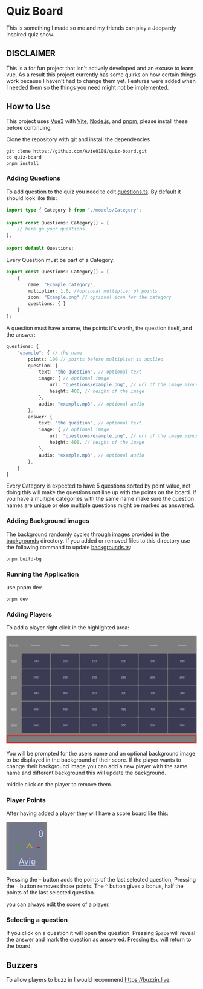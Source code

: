 # Quiz Board

This is something I made so me and my friends can play a Jeopardy inspired quiz show.

## DISCLAIMER

This is a for fun project that isn't actively developed and an excuse to learn vue.
As a result this project currently has some quirks on how certain things work because I haven't had to change them yet.
Features were added when I needed them so the things you need might not be implemented.

## How to Use

This project uses [Vue3](https://vuejs.org/) with [Vite](https://vite.dev/), [Node.js](https://nodejs.org/en), and [pnpm](https://pnpm.io), please install these before continuing.

Clone the repository with git and install the dependencies
```shell
git clone https://github.com/Avie0108/quiz-board.git
cd quiz-board
pnpm install
```

### Adding Questions

To add question to the quiz you need to edit [questions.ts](src/questions.ts).
By default it should look like this:

```ts
import type { Category } from "./models/Category";

export const Questions: Category[] = [
    // here go your questions
];

export default Questions;
```

Every Question must be part of a Category:

```ts
export const Questions: Category[] = [
    {
        name: "Example Category",
        multiplier: 1.0, //optional multiplier of points
        icon: "Example.png" // optional icon for the category
        questions: { }
    }
];
```

A question must have a name, the points it's worth, the question itself, and the answer:

```ts
questions: {
    "example": { // the name
        points: 100 // points before multiplier is applied
        question: {
            text: "the question", // optional text
            image: { // optional image
                url: "questions/example.png", // url of the image minus public/
                height: 400, // height of the image
            },
            audio: "example.mp3", // optional audio
        },
        answer: {
            text: "the question", // optional text
            image: { // optional image
                url: "questions/example.png", // url of the image minus public/
                height: 400, // height of the image
            },
            audio: "example.mp3", // optional audio
        },
    }
}
```

Every Category is expected to have 5 questions sorted by point value, not doing this will make the questions not line up with the points on the board.
If you have a multiple categories with the same name make sure the question names are unique or else multiple questions might be marked as answered.

### Adding Background images

The background randomly cycles through images provided in the [backgrounds](public/backgrounds) directory. If you added or removed files to this directory use the following command to update [backgrounds.ts](src/data/backgrounds.ts):

```shell
pnpm build-bg
```

### Running the Application

use pnpm dev.

```shell
pnpm dev
```

### Adding Players

To add a player right click in the highlighted area:

![the bottom empty space](README_assets/user_add_highlight.png)

You will be prompted for the users name and an optional background image to be displayed in the background of their score.
If the player wants to change their background image you can add a new player with the same name and different background this will update the background.

middle click on the player to remove them.

### Player Points

After having added a player they will have a score board like this:

![player scoreboard](README_assets/player_score.png)

Pressing the `+` button adds the points of the last selected question;
Pressing the `-` button removes those points.
The `^` button gives a bonus, half the points of the last selected question.

you can always edit the score of a player.

### Selecting a question

If you click on a question it will open the question.
Pressing `Space` will reveal the answer and mark the question as answered.
Pressing `Esc` will return to the board.

## Buzzers

To allow players to buzz in I would recommend https://buzzin.live.
